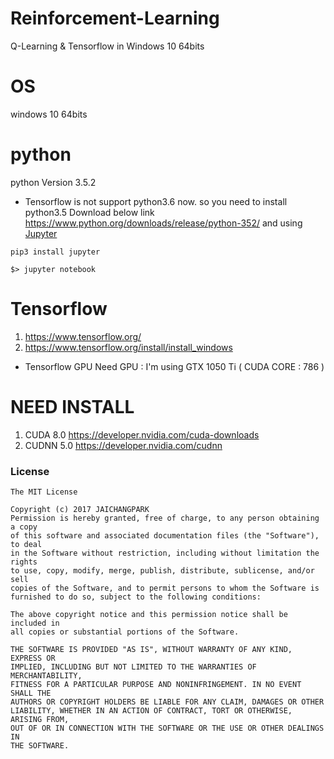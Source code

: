 # Reinforcement-Learning
Q-Learning &amp; Tensorflow in Windows 10 64bits

# OS
windows 10 64bits

# python 

python Version 3.5.2
- Tensorflow is not support python3.6 now. so you need to install python3.5
 Download below link
 https://www.python.org/downloads/release/python-352/
 and using [Jupyter](http://jupyter.org/)
 
 <pre><code>pip3 install jupyter</code></pre>
 <pre><code>$> jupyter notebook</code></pre>
 
# Tensorflow 

1. https://www.tensorflow.org/
2. https://www.tensorflow.org/install/install_windows

 - Tensorflow GPU
 Need GPU : I'm using GTX 1050 Ti ( CUDA CORE : 786 ) 

# NEED INSTALL 	

1. CUDA 8.0
https://developer.nvidia.com/cuda-downloads
2. CUDNN 5.0
https://developer.nvidia.com/cudnn

### License

```
The MIT License

Copyright (c) 2017 JAICHANGPARK
Permission is hereby granted, free of charge, to any person obtaining a copy
of this software and associated documentation files (the "Software"), to deal
in the Software without restriction, including without limitation the rights
to use, copy, modify, merge, publish, distribute, sublicense, and/or sell
copies of the Software, and to permit persons to whom the Software is
furnished to do so, subject to the following conditions:

The above copyright notice and this permission notice shall be included in
all copies or substantial portions of the Software.

THE SOFTWARE IS PROVIDED "AS IS", WITHOUT WARRANTY OF ANY KIND, EXPRESS OR
IMPLIED, INCLUDING BUT NOT LIMITED TO THE WARRANTIES OF MERCHANTABILITY,
FITNESS FOR A PARTICULAR PURPOSE AND NONINFRINGEMENT. IN NO EVENT SHALL THE
AUTHORS OR COPYRIGHT HOLDERS BE LIABLE FOR ANY CLAIM, DAMAGES OR OTHER
LIABILITY, WHETHER IN AN ACTION OF CONTRACT, TORT OR OTHERWISE, ARISING FROM,
OUT OF OR IN CONNECTION WITH THE SOFTWARE OR THE USE OR OTHER DEALINGS IN
THE SOFTWARE.
